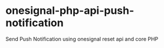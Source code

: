 # onesignal-php-api-push-notification
Send Push Notification using onesignal reset api and core PHP
